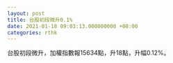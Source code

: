 ```yaml
---
layout: post
title: 台股初段微升0.1%
date: 2021-01-18 09:03:13.000000000 +08:00
categories: rthk
---
```


台股初段微升，加權指數報15634點，升18點，升幅0.12%。
